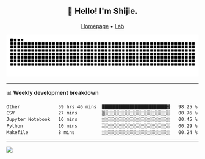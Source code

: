 <h2 align="center">👋 Hello! I'm Shijie.</h2>
<p align="center">
  <a href="https://xu-shi-jie.github.io"> Homepage</a> •
  <a href="https://onodalab.ees.hokudai.ac.jp"> Lab </a>
</p>

![Snake animation](https://github.com/xu-shi-jie/xu-shi-jie/blob/output/github-snake.svg)


-------

📊 **Weekly development breakdown**
<!--START_SECTION:waka-->

```txt
Other              59 hrs 46 mins  ████████████████████████▓   98.25 %
CSV                27 mins         ▒░░░░░░░░░░░░░░░░░░░░░░░░   00.76 %
Jupyter Notebook   16 mins         ░░░░░░░░░░░░░░░░░░░░░░░░░   00.45 %
Python             10 mins         ░░░░░░░░░░░░░░░░░░░░░░░░░   00.29 %
Makefile           8 mins          ░░░░░░░░░░░░░░░░░░░░░░░░░   00.24 %
```

<!--END_SECTION:waka-->

-------
![](https://komarev.com/ghpvc/?username=xu-shi-jie&style=flat-square&color=blue) 
